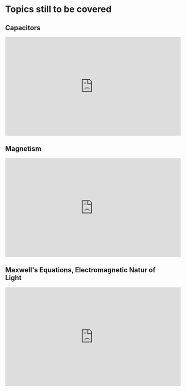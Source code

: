 # Topics still to be covered


## Capacitors

<iframe width="560" height="315" src="https://www.youtube.com/embed/vuCJP_5KOlI" frameborder="0" allow="autoplay; encrypted-media" allowfullscreen></iframe>


## Magnetism

<iframe width="560" height="315" src="https://www.youtube.com/embed/s94suB5uLWw?rel=0" frameborder="0" allow="autoplay; encrypted-media" allowfullscreen></iframe>


## Maxwell's Equations, Electromagnetic Natur of Light

<iframe width="560" height="315" src="https://www.youtube.com/embed/K40lNL3KsJ4?rel=0" frameborder="0" allow="autoplay; encrypted-media" allowfullscreen></iframe>
